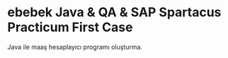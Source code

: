 # ebebek Java & QA & SAP Spartacus Practicum First Case
Java ile maaş hesaplayıcı programı oluşturma.
